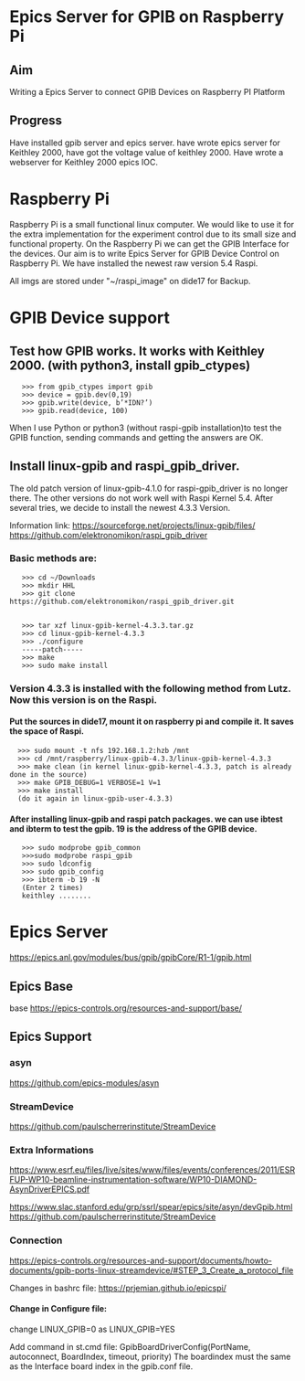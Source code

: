 # Epics Server for GPIB on Raspberry Pi

## Aim
Writing a Epics Server to connect GPIB Devices on Raspberry PI Platform 
## Progress
Have installed gpib server and epics server.  have wrote epics server for Keithley 2000, have got the voltage value of keithley 2000. Have wrote a webserver for Keithley 2000 epics IOC. 

# Raspberry Pi
Raspberry Pi is a small functional linux computer. We would like to use it for the extra implementation for the experiment control due to its small size and functional property. On the Raspberry Pi we can get the GPIB Interface for the devices. Our aim is to write Epics Server for GPIB Device Control on Raspberry Pi. We have installed the newest raw version 5.4 Raspi. 

All imgs are stored under "~/raspi_image" on dide17 for Backup.
   
# GPIB Device support
## Test how GPIB works. It works with Keithley 2000. (with python3, install gpib_ctypes) 
    

       >>> from gpib_ctypes import gpib
       >>> device = gpib.dev(0,19)
       >>> gpib.write(device, b’*IDN?’)
       >>> gpib.read(device, 100)

When I use Python or python3 (without raspi-gpib installation)to test the GPIB function, sending commands and getting the answers are OK.  
## Install linux-gpib and raspi_gpib_driver.

The old patch version of linux-gpib-4.1.0 for raspi-gpib_driver is no longer there. The other versions do not work well with Raspi Kernel 5.4. After several tries, we decide to install the newest 4.3.3 Version. 

Information link:
https://sourceforge.net/projects/linux-gpib/files/
https://github.com/elektronomikon/raspi_gpib_driver

###  Basic methods are:
      
       >>> cd ~/Downloads
       >>> mkdir HHL
       >>> git clone https://github.com/elektronomikon/raspi_gpib_driver.git


       >>> tar xzf linux-gpib-kernel-4.3.3.tar.gz
       >>> cd linux-gpib-kernel-4.3.3
       >>> ./configure
       -----patch-----
       >>> make 
       >>> sudo make install
       
###  Version 4.3.3 is installed with the following method from Lutz. Now this version is on the Raspi.

#### Put the sources in dide17, mount it on raspberry pi and compile it. It saves the space of Raspi. 

      >>> sudo mount -t nfs 192.168.1.2:hzb /mnt
      >>> cd /mnt/raspberry/linux-gpib-4.3.3/linux-gpib-kernel-4.3.3
      >>> make clean (in kernel linux-gpib-kernel-4.3.3, patch is already done in the source)
      >>> make GPIB_DEBUG=1 VERBOSE=1 V=1
      >>> make install
      (do it again in linux-gpib-user-4.3.3)
      
#### After installing linux-gpib and raspi patch packages. we can use ibtest and ibterm to test the gpib. 19 is the address of the GPIB device. 

       >>> sudo modprobe gpib_common
       >>>sudo modprobe raspi_gpib
       >>> sudo ldconfig
       >>> sudo gpib_config 
       >>> ibterm -b 19 -N
       (Enter 2 times)
       keithley ........
       
     
# Epics Server 

https://epics.anl.gov/modules/bus/gpib/gpibCore/R1-1/gpib.html

## Epics Base 
base <https://epics-controls.org/resources-and-support/base/>

## Epics Support 
### asyn 

<https://github.com/epics-modules/asyn>


### StreamDevice 

https://github.com/paulscherrerinstitute/StreamDevice

### Extra Informations
   https://www.esrf.eu/files/live/sites/www/files/events/conferences/2011/ESRFUP-WP10-beamline-instrumentation-software/WP10-DIAMOND-AsynDriverEPICS.pdf
   
   https://www.slac.stanford.edu/grp/ssrl/spear/epics/site/asyn/devGpib.html
https://github.com/paulscherrerinstitute/StreamDevice
      
### Connection 

https://epics-controls.org/resources-and-support/documents/howto-documents/gpib-ports-linux-streamdevice/#STEP_3_Create_a_protocol_file

Changes in bashrc file: 
https://prjemian.github.io/epicspi/


#### Change in Configure file:

change LINUX_GPIB=0 as LINUX_GPIB=YES

Add command in st.cmd file: GpibBoardDriverConfig(PortName, autoconnect, BoardIndex, timeout, priority) 
The boardindex must the same as the Interface board index in the gpib.conf file.

